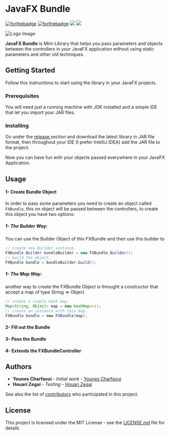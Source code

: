 # JavaFX Bundle
[![forthebadge](https://forthebadge.com/images/badges/built-with-love.svg)](https://forthebadge.com) [![forthebadge](https://forthebadge.com/images/badges/made-with-java.svg)](https://forthebadge.com) 
![](https://img.shields.io/badge/lisence-MIT-blue) ![](https://img.shields.io/badge/version-1.0.0-green)

![Logo Image](https://github.com/Younes-Charfaoui/JavaFX-Bundle/blob/master/logos/logo_bundles.png)

**JavaFX Bundle** is Mini-Library that helps you pass parameters and objects between the controllers in your JavaFX application without using static parameters and other old techniques.

## Getting Started

Follow this instructions to start using the library in your JavaFX projects.

### Prerequisites

You will need just a running machine with JDK installed and a simple IDE that let you import your JAR files. 

### Installing

Go under the [release ](https://github.com/Younes-Charfaoui/JavaFX-Bundle/releases) section and download the latest library in JAR file format, 
then throughout your IDE (I prefer IntelliJ IDEA) add the JAR file to the project. 

Now you can have fun with your objects passed everywhere in your JavaFX Application. 

## Usage

#### 1- Create Bundle Object

In order to pass some parameters you need to create an object called `FXBundle`, this on object will be passed between the controllers,
to create this object you have two options:
##### 1- The Builder Way:
You can use the Builder Object of this FXBundle and then use this builder to 

````java
// create new Builder instance.
FXBundle.Builder bundleBuilder = new FXBundle.Builder();
// build the object.
FXBundle bundle = bundleBuilder.build();
````

##### 1- The Map Way:
another way to create the FXBundle Object is throught a constructor that accept a map of type String => Object 

````java
// create a simple hash map.
Map<String, Object> map = new HashMap<>();
// create an instance with this map.
FXBundle bundle = new FXBundle(map);
````

#### 2- Fill out the Bundle


#### 3- Pass the Bundle

#### 4- Extends the FXBundleController 


## Authors

* **Younes Charfaoui** - *Initial work* - [Younes Charfaoui](https://github.com/Younes-Charfaoui)
*  **Houari Zegai** - *Testing* - [Houari Zegai](https://github.com/HouariZegai)

See also the list of [contributors](https://github.com/Younes-Charfaoui/JavaFX-Bundle/graphs/contributors) who participated in this project.

## License

This project is licensed under the MIT License - see the [LICENSE.md](LICENSE.md) file for details